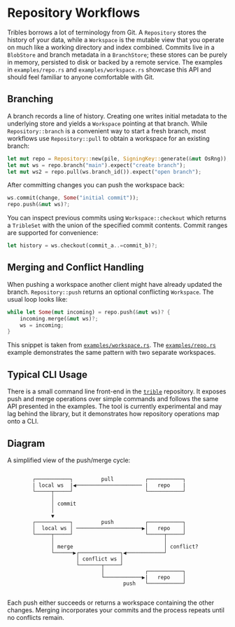 # Repository Workflows

Tribles borrows a lot of terminology from Git. A `Repository` stores the history
of your data, while a `Workspace` is the mutable view that you operate on much
like a working directory and index combined. Commits live in a `BlobStore` and
branch metadata in a `BranchStore`; these stores can be purely in memory,
persisted to disk or backed by a remote service. The examples in
`examples/repo.rs` and `examples/workspace.rs` showcase this API and should feel
familiar to anyone comfortable with Git.

## Branching

A branch records a line of history. Creating one writes initial metadata to the
underlying store and yields a `Workspace` pointing at that branch. While
`Repository::branch` is a convenient way to start a fresh branch, most workflows
use `Repository::pull` to obtain a workspace for an existing branch:

```rust
let mut repo = Repository::new(pile, SigningKey::generate(&mut OsRng));
let mut ws = repo.branch("main").expect("create branch");
let mut ws2 = repo.pull(ws.branch_id()).expect("open branch");
```

After committing changes you can push the workspace back:

```rust
ws.commit(change, Some("initial commit"));
repo.push(&mut ws)?;
```

You can inspect previous commits using `Workspace::checkout` which returns a
`TribleSet` with the union of the specified commit contents. Commit ranges
are supported for convenience:

```rust
let history = ws.checkout(commit_a..=commit_b)?;
```

## Merging and Conflict Handling

When pushing a workspace another client might have already updated the branch.
`Repository::push` returns an optional conflicting `Workspace`. The usual loop
looks like:

```rust
while let Some(mut incoming) = repo.push(&mut ws)? {
    incoming.merge(&mut ws)?;
    ws = incoming;
}
```

This snippet is taken from [`examples/workspace.rs`](../examples/workspace.rs).
The [`examples/repo.rs`](../examples/repo.rs) example demonstrates the same
pattern with two separate workspaces.

## Typical CLI Usage

There is a small command line front-end in the
[`trible`](https://github.com/triblespace/trible) repository. It exposes push
and merge operations over simple commands and follows the same API presented in
the examples. The tool is currently experimental and may lag behind the library,
but it demonstrates how repository operations map onto a CLI.

## Diagram

A simplified view of the push/merge cycle:

```text

        ┌───────────┐         pull          ┌───────────┐
        | local ws  |◀───────────────────── |   repo    |
        └─────┬─────┘                       └───────────┘
              │
              │ commit
              │                                                                      
              ▼                                   
        ┌───────────┐         push          ┌───────────┐
        │  local ws │ ─────────────────────▶│   repo    │
        └─────┬─────┘                       └─────┬─────┘
              │                                   │
              │ merge                             │ conflict?
              └──────▶┌─────────────┐◀────────────┘
                      │ conflict ws │       
                      └───────┬─────┘
                              │             ┌───────────┐
                              └────────────▶|   repo    │
                                     push   └───────────┘
   
```

Each push either succeeds or returns a workspace containing the other changes.
Merging incorporates your commits and the process repeats until no conflicts
remain.
